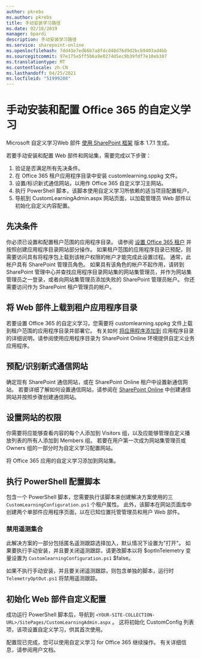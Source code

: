 ```yaml
---
author: pkrebs
ms.author: pkrebs
title: 手动安装学习路径
ms.date: 02/18/2019
manager: bpardi
description: 手动安装学习路径
ms.service: sharepoint-online
ms.openlocfilehash: 7dd43e7ed66b7a8fdcd40d76d9d2bcb9403ad4bb
ms.sourcegitcommit: 97e175e5ff5b6a9e0274d5ec9b39fdf7e18eb387
ms.translationtype: MT
ms.contentlocale: zh-CN
ms.lasthandoff: 04/25/2021
ms.locfileid: "51999208"
---
```

# <a name="manually-installing-and-configuring-custom-learning-for-office-365"></a>手动安装和配置 Office 365 的自定义学习

Microsoft 自定义学习Web 部件 [使用 SharePoint 框架](/sharepoint/dev/spfx/sharepoint-framework-overview) 版本 1.7.1 生成。

若要手动安装和配置 Web 部件和网站集，需要完成以下步骤：

1. 验证是否满足所有先决条件。
1. 在 Office 365 租户应用程序目录中安装 customlearning.sppkg 文件。
1. 设置/标识新式通信网站，以用作 Office 365 自定义学习主网站。
1. 执行 PowerShell 脚本，该脚本使用自定义学习所依赖的适当项目配置租户。
1. 导航到 CustomLearningAdmin.aspx 网站页面，以加载管理员 Web 部件以初始化自定义内容配置。

## <a name="prerequisites"></a>先决条件

你必须已设置和配置租户范围的应用程序目录。 请参阅 [设置 Office 365 租户](/sharepoint/dev/spfx/set-up-your-developer-tenant#create-app-catalog-site) 并按照创建应用程序目录网站部分操作。 如果租户范围的应用程序目录已预配，则需要访问具有将程序包上载到该帐户权限的帐户才能完成此设置过程。 通常，此帐户具有 SharePoint 管理员角色。 如果具有该角色的帐户不起作用，请转到 SharePoint 管理中心并查找应用程序目录网站集的网站集管理员，并作为网站集管理员之一登录，或者向网站集管理员添加失败的 SharePoint 管理员帐户。 你还需要访问作为 SharePoint 租户管理员的帐户。

## <a name="upload-the-web-part-to-the-tenant-app-catalog"></a>将 Web 部件上载到租户应用程序目录

若要设置 Office 365 的自定义学习，您需要将 customlearning.sppkg 文件上载到租户范围的应用程序目录并部署它。 有关如何 [将应用程序添加到](/sharepoint/use-app-catalog) 应用程序目录的详细说明，请参阅使用应用程序目录为 SharePoint Online 环境提供自定义业务应用程序。

## <a name="provisionidentify-modern-communication-site"></a>预配/识别新式通信网站

确定现有 SharePoint 通信网站，或在 SharePoint Online 租户中设置新通信网站。 若要详细了解如何设置通信网站，请参阅在 [SharePoint Online](https://support.office.com/article/create-a-communication-site-in-sharepoint-online-7fb44b20-a72f-4d2c-9173-fc8f59ba50eb) 中创建通信网站并按照步骤创建通信网站。

## <a name="set-permissions-for-the-site"></a>设置网站的权限

你需要将应能够查看内容的每个人添加到 Visitors 组，以及应能够管理自定义播放列表的所有人添加到 Members 组。 若要在用户第一次成为网站集管理员或 Owners 组的一部分时为自定义学习配置网站。

将 Office 365 应用的自定义学习添加到网站集。

## <a name="execute-powershell-configuration-script"></a>执行 PowerShell 配置脚本

包含一个 PowerShell 脚本，您需要执行该脚本来创建解决方案使用的三 `CustomLearningConfiguration.ps1` 个租户属性。 [](/sharepoint/dev/spfx/tenant-properties) 此外，该脚本在网站页面库中[](/sharepoint/dev/spfx/web-parts/single-part-app-pages)创建两个单部件应用程序页面，以在已知位置托管管理员和用户 Web 部件。

### <a name="disabling-telemetry-collection"></a>禁用遥测集合

此解决方案的一部分包括匿名遥测跟踪选择加入，默认情况下设置为"打开"。 如果要执行手动安装，并且要关闭遥测跟踪，请更改脚本以将 $optInTelemetry 变量设置为 `CustomlearningConfiguration.ps1` $false。

如果不执行手动安装，并且要关闭遥测跟踪，则包含单独的脚本，运行时 `TelemetryOptOut.ps1` 将禁用遥测跟踪。

## <a name="initialize-web-part-custom-configuration"></a>初始化 Web 部件自定义配置

成功运行 PowerShell 脚本后，导航到 `<YOUR-SITE-COLLECTION-URL>/SitePages/CustomLearningAdmin.aspx` 。 这将初始化 CustomConfig 列表项，该项设置自定义学习，供其首次使用。

配置现已完成，您可以使用自定义学习 for Office 365 继续操作。 有关详细信息，请参阅用户文档。

